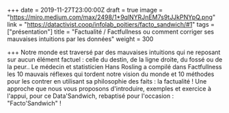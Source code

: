 +++
date = 2019-11-27T23:00:00Z
draft = true
image = "https://miro.medium.com/max/2498/1*9qlNYRJnEM7s9tJJkPNYpQ.png"
link = "https://datactivist.coop/infolab_poitiers/facto_sandwich/#1"
tags = ["présentation"]
title = "Factualité / Factfullness ou comment corriger ses mauvaises intuitions par les données"
weight = 300

+++
Notre monde est traversé par des mauvaises intuitions qui ne reposant sur aucun élément factuel : celle du destin, de la ligne droite, du fossé ou de la peur.. Le médecin et statisticien Hans Rosling a compilé dans Factfullness les 10 mauvais réflexes qui tordent notre vision du monde et 10 méthodes pour les contrer en utilisant sa philosophie des faits : la factualité ! Une approche que nous vous proposons d'introduire, exemples et exercice à l'appui, pour ce Data'Sandwich, rebaptisé pour l'occasion : "Facto'Sandwich" !